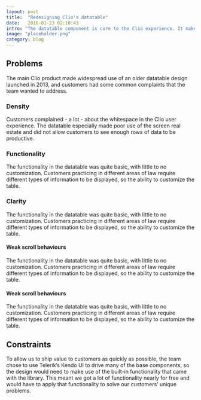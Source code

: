 ```yaml
---
layout: post
title:  "Redesigning Clio's datatable"
date:   2016-01-23 02:10:43
intro: "The datatable component is core to the Clio experience. It makes up many of the primary views inside of the application, and we wanted to turn component into a powerful tool that our customers could use to extract the data they wanted, in the way they wanted."
image: "placeholder.png"
category: blog
---
```


<section>
  <h2>Problems</h2>
  <p>The main Clio product made widespread use of an older datatable design launched in 2013, and customers had some common complaints that the team wanted to address.</p>

  <h3>Density</h3>
  <p>Customers complained - a lot - about the whitespace in the Clio user experience.  The datatable especially made poor use of the screen real estate and did not allow customers to see enough rows of data to be productive.</p>

  <h3>Functionality</h3>
  <p>The functionality in the datatable was quite basic, with little to no customization.  Customers practicing in different areas of law require different types of information to be displayed, so the ability to customize the table.</p>

  <h3>Clarity</h3>
  <p>The functionality in the datatable was quite basic, with little to no customization.  Customers practicing in different areas of law require different types of information to be displayed, so the ability to customize the table.</p>
  <h4>Weak scroll behaviours</h4>
  <p>The functionality in the datatable was quite basic, with little to no customization.  Customers practicing in different areas of law require different types of information to be displayed, so the ability to customize the table.</p>
  <h4>Weak scroll behaviours</h4>
  <p>The functionality in the datatable was quite basic, with little to no customization.  Customers practicing in different areas of law require different types of information to be displayed, so the ability to customize the table.</p>

</section>

<section>
  <h2>Constraints</h2>
  <p>To allow us to ship value to customers as quickly as possible, the team chose to use Telerik’s Kendo UI to drive many of the base components, so the design would need to make use of the built-in functionality that came with the library. This meant we got a lot of functionality nearly for free and would have to apply that functionality to solve our customers’ unique problems.</p>
</section>
